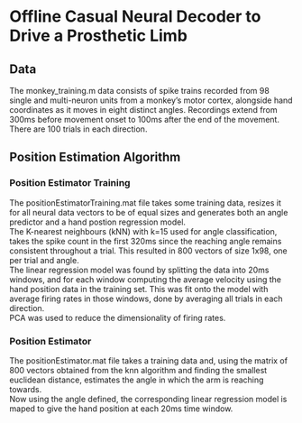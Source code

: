 # Offline Casual Neural Decoder to Drive a Prosthetic Limb

## Data
The monkey_training.m data consists of spike trains recorded from 98 single and multi-neuron units from a monkey’s motor cortex, alongside hand coordinates as it moves in eight distinct angles. Recordings extend from 300ms before movement onset to 100ms after the end of the movement. There are 100 trials in each direction.

## Position Estimation Algorithm
### Position Estimator Training
The positionEstimatorTraining.mat file takes some training data, resizes it for all neural data vectors to be of equal sizes and generates both an angle predictor and a hand postion regression model.  
The K-nearest neighbours (kNN) with k=15 used for angle classification, takes the spike count in the first 320ms since the reaching angle remains consistent throughout a trial. This resulted in 800 vectors of size 1x98, one per trial and angle.  
The linear regression model was found by splitting the data into 20ms windows, and for each window computing the average velocity using the hand position data in the training set. This was fit onto the model with average firing rates in those windows,  done by averaging all trials in each direction.  
PCA was used to reduce the dimensionality of firing rates.  
### Position Estimator
The positionEstimator.mat file takes a training data and, using the matrix of 800 vectors obtained from the knn algorithm and finding the smallest euclidean distance, estimates the angle in which the arm is reaching towards.  
Now using the angle defined, the corresponding linear regression model is maped to give the hand position at each 20ms time window.  
### 
